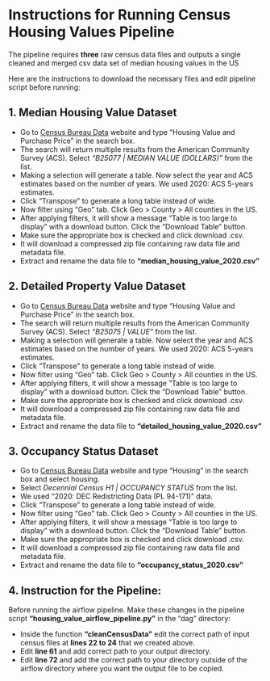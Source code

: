 # Instructions for Running Census Housing Values Pipeline

The pipeline requires **three** raw census data files and outputs a single cleaned and merged csv data set of median housing values in the US

Here are the instructions to download the necessary files and edit pipeline script before running:

## 1. Median Housing Value Dataset

* Go to [Census Bureau Data](https://data.census.gov/) website and type “Housing Value and Purchase Price” in the search box.
* The search will return multiple results from the American Community Survey (ACS). Select *“B25077 | MEDIAN VALUE (DOLLARS)”* from the list.
* Making a selection will generate a table. Now select the year and ACS estimates based on the number of years. We used 2020: ACS 5-years estimates.
* Click “Transpose” to generate a long table instead of wide.
* Now filter using “Geo” tab. Click Geo > County > All counties in the US.
* After applying filters, it will show a message “Table is too large to display” with a download button. Click the “Download Table” button.
* Make sure the appropriate box is checked and click download .csv.
* It will download a compressed zip file containing raw data file and metadata file.
* Extract and rename the data file to **“median_housing_value_2020.csv”**

## 2. Detailed Property Value Dataset

* Go to [Census Bureau Data](https://data.census.gov/) website and type “Housing Value and Purchase Price” in the search box.
* The search will return multiple results from the American Community Survey (ACS). Select *“B25075 | VALUE”* from the list.
* Making a selection will generate a table. Now select the year and ACS estimates based on the number of years. We used 2020: ACS 5-years estimates.
* Click “Transpose” to generate a long table instead of wide.
* Now filter using “Geo” tab. Click Geo > County > All counties in the US.
* After applying filters, it will show a message “Table is too large to display” with a download button. Click the “Download Table” button.
* Make sure the appropriate box is checked and click download .csv.
* It will download a compressed zip file containing raw data file and metadata file.
* Extract and rename the data file to **“detailed_housing_value_2020.csv”**

## 3. Occupancy Status Dataset

* Go to [Census Bureau Data](https://data.census.gov/) website and type “Housing” in the search box and select housing.
* Select *Decennial Census H1 | OCCUPANCY STATUS* from the list.
* We used “2020: DEC Redistricting Data (PL 94-171)” data.
* Click “Transpose” to generate a long table instead of wide.
* Now filter using “Geo” tab. Click Geo > County > All counties in the US.
* After applying filters, it will show a message “Table is too large to display” with a download button. Click the “Download Table” button.
* Make sure the appropriate box is checked and click download .csv.
* It will download a compressed zip file containing raw data file and metadata file.
* Extract and rename the data file to **“occupancy_status_2020.csv”**

## 4. Instruction for the Pipeline:

Before running the airflow pipeline. Make these changes in the pipeline script **“housing_value_airflow_pipeline.py”** in the “dag” directory:

* Inside the function **“cleanCensusData”** edit the correct path of input census files at **lines 22 to 24** that we created above.
* Edit **line 61** and add correct path to your output directory.
* Edit **line 72** and add the correct path to your directory outside of the airflow directory where you want the output file to be copied.


